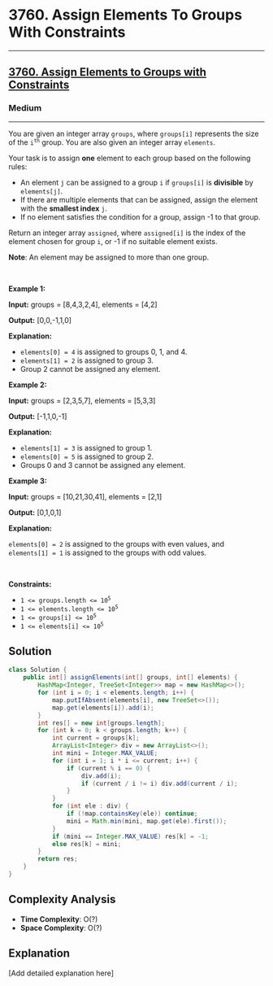 # 3760. Assign Elements To Groups With Constraints


---

<h2><a href="https://leetcode.com/problems/assign-elements-to-groups-with-constraints">3760. Assign Elements to Groups with Constraints</a></h2><h3>Medium</h3><hr><p>You are given an integer array <code>groups</code>, where <code>groups[i]</code> represents the size of the <code>i<sup>th</sup></code> group. You are also given an integer array <code>elements</code>.</p>

<p>Your task is to assign <strong>one</strong> element to each group based on the following rules:</p>

<ul>
	<li>An element <code>j</code> can be assigned to a group <code>i</code> if <code>groups[i]</code> is <strong>divisible</strong> by <code>elements[j]</code>.</li>
	<li>If there are multiple elements that can be assigned, assign the element with the <strong>smallest index</strong> <code>j</code>.</li>
	<li>If no element satisfies the condition for a group, assign -1 to that group.</li>
</ul>

<p>Return an integer array <code>assigned</code>, where <code>assigned[i]</code> is the index of the element chosen for group <code>i</code>, or -1 if no suitable element exists.</p>

<p><strong>Note</strong>: An element may be assigned to more than one group.</p>

<p>&nbsp;</p>
<p><strong class="example">Example 1:</strong></p>

<div class="example-block">
<p><strong>Input:</strong> <span class="example-io">groups = [8,4,3,2,4], elements = [4,2]</span></p>

<p><strong>Output:</strong> <span class="example-io">[0,0,-1,1,0]</span></p>

<p><strong>Explanation:</strong></p>

<ul>
	<li><code>elements[0] = 4</code> is assigned to groups 0, 1, and 4.</li>
	<li><code>elements[1] = 2</code> is assigned to group 3.</li>
	<li>Group 2 cannot be assigned any element.</li>
</ul>
</div>

<p><strong class="example">Example 2:</strong></p>

<div class="example-block">
<p><strong>Input:</strong> <span class="example-io">groups = [2,3,5,7], elements = [5,3,3]</span></p>

<p><strong>Output:</strong> <span class="example-io">[-1,1,0,-1]</span></p>

<p><strong>Explanation:</strong></p>

<ul>
	<li><code>elements[1] = 3</code> is assigned to group 1.</li>
	<li><code>elements[0] = 5</code> is assigned to group 2.</li>
	<li>Groups 0 and 3 cannot be assigned any element.</li>
</ul>
</div>

<p><strong class="example">Example 3:</strong></p>

<div class="example-block">
<p><strong>Input:</strong> <span class="example-io">groups = [10,21,30,41], elements = [2,1]</span></p>

<p><strong>Output:</strong> <span class="example-io">[0,1,0,1]</span></p>

<p><strong>Explanation:</strong></p>

<p><code>elements[0] = 2</code> is assigned to the groups with even values, and <code>elements[1] = 1</code> is assigned to the groups with odd values.</p>
</div>

<p>&nbsp;</p>
<p><strong>Constraints:</strong></p>

<ul>
	<li><code>1 &lt;= groups.length &lt;= 10<sup>5</sup></code></li>
	<li><code>1 &lt;= elements.length &lt;= 10<sup>5</sup></code></li>
	<li><code>1 &lt;= groups[i] &lt;= 10<sup>5</sup></code></li>
	<li><code>1 &lt;= elements[i] &lt;= 10<sup>5</sup></code></li>
</ul>


## Solution

```java
class Solution {
    public int[] assignElements(int[] groups, int[] elements) {
        HashMap<Integer, TreeSet<Integer>> map = new HashMap<>();
        for (int i = 0; i < elements.length; i++) {
            map.putIfAbsent(elements[i], new TreeSet<>());
            map.get(elements[i]).add(i);
        }   
        int res[] = new int[groups.length];
        for (int k = 0; k < groups.length; k++) {
            int current = groups[k];
            ArrayList<Integer> div = new ArrayList<>();
            int mini = Integer.MAX_VALUE;
            for (int i = 1; i * i <= current; i++) {
                if (current % i == 0) {
                    div.add(i);
                    if (current / i != i) div.add(current / i);
                }
            }
            for (int ele : div) {
                if (!map.containsKey(ele)) continue;
                mini = Math.min(mini, map.get(ele).first());
            }
            if (mini == Integer.MAX_VALUE) res[k] = -1;
            else res[k] = mini;
        }
        return res;
    }
}
```

## Complexity Analysis

- **Time Complexity**: O(?)
- **Space Complexity**: O(?)

## Explanation

[Add detailed explanation here]

